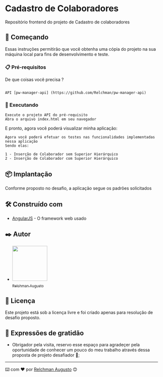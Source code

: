 # Cadastro de Colaboradores

Repositório frontend do projeto de Cadastro de colaboradores


## 🚀 Começando

Essas instruções permitirão que você obtenha uma cópia do projeto na sua máquina local para fins de desenvolvimento e teste.

### 📋 Pré-requisitos

De que coisas você precisa ?

```

API [pw-manager-api] (https://github.com/Relchman/pw-manager-api)

```

### 🔧 Executando

```
Execute o projeto API do pré-requisito
Abra o arquivo index.html em seu navegador
```

E pronto, agora você poderá visualizar minha aplicação:

```
Agora você poderá efetuar os testes nas funcionalidades implementadas nessa aplicação
Sendo elas:

1 - Inserção de Colaborador sem Superior Hierárquico
2 - Inserção de Colaborador com Superior Hierárquico
```

## 📦 Implantação

Conforme proposto no desafio, a aplicação segue os padrões solicitados

## 🛠️ Construído com

* [AngularJS](https://ajax.googleapis.com/ajax/libs/angularjs/1.7.9/angular.min.js) - O framework web usado


## ✒️ Autor

* [<img loading="lazy" src="https://avatars.githubusercontent.com/u/64421969?v=4" width=115><br><sub>Relchman Augusto</sub>](https://github.com/Relchman) 

## 📄 Licença

Este projeto está sob a licença livre e foi criado apenas para resolução de desafio proposto.

## 🎁 Expressões de gratidão

* Obrigador pela visita, reservo esse espaço para agradeçer pela oportunidade de conhecer um pouco do meu trabalho através dessa proposta de projeto desafiador 📢;


---
⌨️ com ❤️ por [Relchman Augusto](https://br.linkedin.com/in/relchman) 😊
